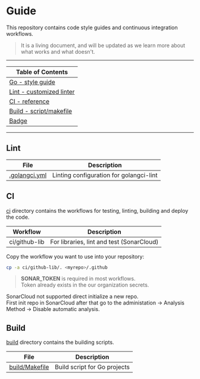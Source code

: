 # Guide

This repository contains code style guides and continuous integration workflows.

> It is a living document, and will be updated as we learn more about what works and what doesn't.

---

| **Table of Contents**             |
| --------------------------------- |
| [Go - style guide](style/go.md)   |
| [Lint - customized linter](#lint) |
| [CI - reference ](#ci)            |
| [Build - script/makefile](#build) |
| [Badge](badges/README.md)         |

---

## Lint

| File                                | Description                             |
| ----------------------------------- | --------------------------------------- |
| [.golangci.yml](lint/.golangci.yml) | Linting configuration for golangci-lint |

## CI

[ci](/ci/) directory contains the workflows for testing, linting, building and deploy the code.

| Workflow      | Description                               |
| ------------- | ----------------------------------------- |
| ci/github-lib | For libraries, lint and test (SonarCloud) |

Copy the workflow you want to use into your repository:

```sh
cp -a ci/github-lib/. <myrepo>/.github
```

> __SONAR_TOKEN__ is required in most workflows.  
> Token already exists in the our organization secrets.

SonarCloud not supported direct initialize a new repo.  
First init repo in SonarCloud after that go to the administation -> Analysis Method -> Disable automatic analysis.

## Build

[build](/build/) directory contains the building scripts.

| File                             | Description                  |
| -------------------------------- | ---------------------------- |
| [build/Makefile](build/Makefile) | Build script for Go projects |

